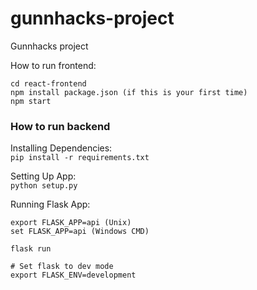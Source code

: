 # gunnhacks-project
Gunnhacks project

How to run frontend:
```
cd react-frontend
npm install package.json (if this is your first time)
npm start
```

### How to run backend

Installing Dependencies:<br>
`pip install -r requirements.txt`

Setting Up App: <br>
`python setup.py`

Running Flask App:
```shell
export FLASK_APP=api (Unix)
set FLASK_APP=api (Windows CMD)

flask run
```

```
# Set flask to dev mode
export FLASK_ENV=development
```